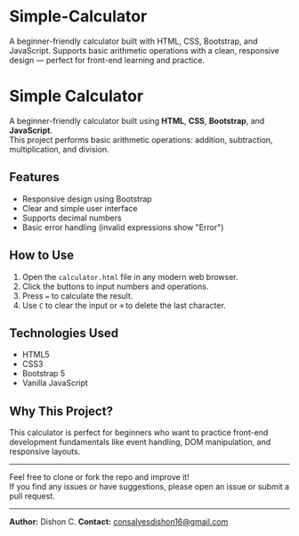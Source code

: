 # Simple-Calculator
A beginner-friendly calculator built with HTML, CSS, Bootstrap, and JavaScript. Supports basic arithmetic operations with a clean, responsive design — perfect for front-end learning and practice.

# Simple Calculator

A beginner-friendly calculator built using **HTML**, **CSS**, **Bootstrap**, and **JavaScript**.  
This project performs basic arithmetic operations: addition, subtraction, multiplication, and division.

## Features

- Responsive design using Bootstrap  
- Clear and simple user interface  
- Supports decimal numbers  
- Basic error handling (invalid expressions show "Error")  

## How to Use

1. Open the `calculator.html` file in any modern web browser.  
2. Click the buttons to input numbers and operations.  
3. Press `=` to calculate the result.  
4. Use `C` to clear the input or `⌫` to delete the last character.

## Technologies Used

- HTML5  
- CSS3  
- Bootstrap 5  
- Vanilla JavaScript  

## Why This Project?

This calculator is perfect for beginners who want to practice front-end development fundamentals like event handling, DOM manipulation, and responsive layouts.

---

Feel free to clone or fork the repo and improve it!  
If you find any issues or have suggestions, please open an issue or submit a pull request.

---

**Author:** Dishon C.
**Contact:** consalvesdishon16@gmail.com
